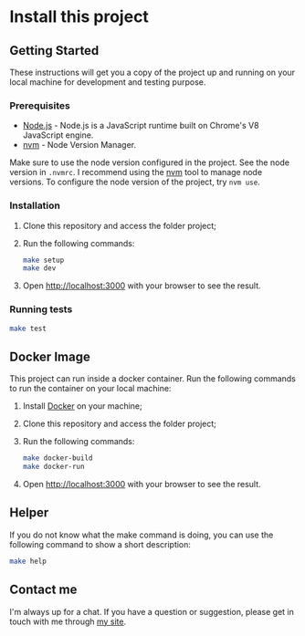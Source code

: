 # Install this project

## Getting Started

These instructions will get you a copy of the project up and running on your local machine for development and testing purpose.

### Prerequisites

- [Node.js](https://nodejs.org) - Node.js is a JavaScript runtime built on Chrome's V8 JavaScript engine.
- [nvm](https://github.com/nvm-sh/nvm) - Node Version Manager.

Make sure to use the node version configured in the project. See the node version in `.nvmrc`.
I recommend using the [nvm](https://github.com/nvm-sh/nvm) tool to manage node versions.
To configure the node version of the project, try `nvm use`.

### Installation

1. Clone this repository and access the folder project;

2. Run the following commands:

    ```bash
    make setup
    make dev
    ```

3. Open [http://localhost:3000](http://localhost:3000) with your browser to see the result.

### Running tests

```bash
make test
```

## Docker Image

This project can run inside a docker container. Run the following commands to run the container on your local machine:

1. Install [Docker](https://docs.docker.com/get-docker/) on your machine;

2. Clone this repository and access the folder project;

3. Run the following commands:

    ```bash
    make docker-build
    make docker-run
    ```

4. Open [http://localhost:3000](http://localhost:3000) with your browser to see the result.

## Helper

If you do not know what the make command is doing, you can use the following command to show a short description:

```bash
make help
```

## Contact me

I'm always up for a chat. If you have a question or suggestion, please get in touch with me through [my site](https://yasminteles.com).
